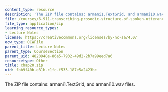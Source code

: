 ```yaml
---
content_type: resource
description: 'The ZIP file contains: armani1.TextGrid, and armani10.wav files.'
file: /courses/6-911-transcribing-prosodic-structure-of-spoken-utterances-with-tobi-january-iap-2006/fbb9f40be81bc1fcf533187e5a2423bc_chap20.zip
file_type: application/zip
learning_resource_types:
- Lecture Notes
license: https://creativecommons.org/licenses/by-nc-sa/4.0/
ocw_type: OCWFile
parent_title: Lecture Notes
parent_type: CourseSection
parent_uid: 4820948e-86a5-7932-49d2-2b7a99eed7a6
resourcetype: Other
title: chap20.zip
uid: fbb9f40b-e81b-c1fc-f533-187e5a2423bc
---
```

The ZIP file contains: armani1.TextGrid, and armani10.wav files.